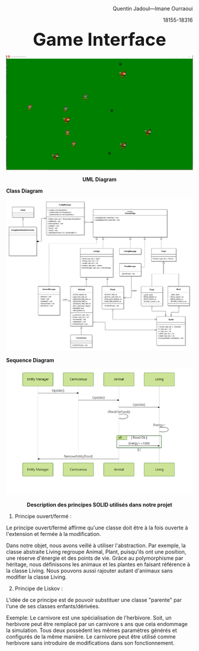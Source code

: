 
<p align=right> Quentin Jadoul—Imane Ourraoui</p>

<p align=right> 18155-18316 </p>

<p align=center> <font size="10"> <strong> Game Interface</strong>  </font></p>
<p align=center> <img src="Interface.png"/></p>

<p align=center> <strong> UML Diagram</strong>  </p>
<p><strong>Class Diagram</strong> </p>

<img src="ClassDiagram.png"/>

<p><strong>Sequence Diagram</strong></p>


<p align=center> <img src="SequenceDiagram.png"/> </p>





<p align=center> <strong> Description des principes SOLID utilisés dans notre projet </strong>  </p>



1. Principe ouvert/fermé :

Le principe ouvert/fermé affirme qu'une classe doit être à la fois ouverte à l'extension et fermée à la modification.

Dans notre objet, nous avons veillé à utiliser l'abstraction. Par exemple, la classe abstraite Living regroupe Animal, 
Plant, puisqu'ils ont une position, une réserve d'énergie et des points de vie. Grâce au polymorphisme par héritage, 
nous définissons les animaux et les plantes en faisant référence à la classe Living. Nous pouvons aussi rajouter autant 
d'animaux sans modifier la classe Living.

2. Principe de Liskov :

L'idée de ce principe est de pouvoir substituer une classe "parente" par l'une de ses classes enfants/dérivées.

Exemple: Le carnivore est une spécialisation de l'herbivore. Soit, un herbivore peut être remplacé par un carnivore s
ans que cela endommage la simulation. Tous deux possèdent les mêmes paramètres générés et configurés de la même manière. 
Le carnivore peut être utilisé comme herbivore sans introduire de modifications dans son fonctionnement.

